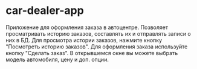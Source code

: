 # car-dealer-app
Приложение для оформления заказа в автоцентре. Позволяет просматривать историю заказов, составлять их и отправлять записи о них в БД.
Для просмотра истории заказов, нажмите кнопку "Посмотреть историю заказов".
Для оформления заказа используйте кнопку "Сделать заказ". В открывшемся окне вы можете выбрать модель автомобиля, цену и доп. опции.
